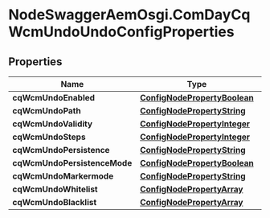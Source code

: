 # NodeSwaggerAemOsgi.ComDayCqWcmUndoUndoConfigProperties

## Properties

Name | Type | Description | Notes
------------ | ------------- | ------------- | -------------
**cqWcmUndoEnabled** | [**ConfigNodePropertyBoolean**](ConfigNodePropertyBoolean.md) |  | [optional] 
**cqWcmUndoPath** | [**ConfigNodePropertyString**](ConfigNodePropertyString.md) |  | [optional] 
**cqWcmUndoValidity** | [**ConfigNodePropertyInteger**](ConfigNodePropertyInteger.md) |  | [optional] 
**cqWcmUndoSteps** | [**ConfigNodePropertyInteger**](ConfigNodePropertyInteger.md) |  | [optional] 
**cqWcmUndoPersistence** | [**ConfigNodePropertyString**](ConfigNodePropertyString.md) |  | [optional] 
**cqWcmUndoPersistenceMode** | [**ConfigNodePropertyBoolean**](ConfigNodePropertyBoolean.md) |  | [optional] 
**cqWcmUndoMarkermode** | [**ConfigNodePropertyString**](ConfigNodePropertyString.md) |  | [optional] 
**cqWcmUndoWhitelist** | [**ConfigNodePropertyArray**](ConfigNodePropertyArray.md) |  | [optional] 
**cqWcmUndoBlacklist** | [**ConfigNodePropertyArray**](ConfigNodePropertyArray.md) |  | [optional] 


